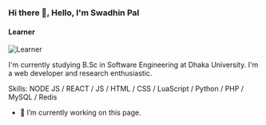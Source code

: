 ### Hi there 👋, Hello, I'm Swadhin Pal
#### Learner
![Learner](https://drive.google.com/file/d/1DwNebz-8mxhf8csPiiudJYksqtyA0LGd/view?usp=sharing)

I'm currently studying B.Sc in Software Engineering at Dhaka University. I'm a web developer and research enthusiastic.

Skills: NODE JS / REACT / JS / HTML / CSS / LuaScript / Python / PHP / MySQL / Redis

- 🔭 I’m currently working on this page. 




